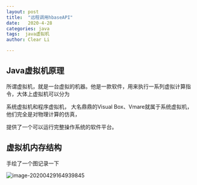 ```yaml
---
layout: post
title:  "远程调用hbaseAPI"
date:   2020-4-28
categories: java
tags:  java虚拟机
author: Clear Li

---
```




## Java虚拟机原理

所谓虚拟机，就是一台虚拟的机器。他是一款软件，用来执行一系列虚拟计算指令，大体上虚拟机可以分为

系统虚拟机和程序虚拟机， 大名鼎鼎的Visual Box、Vmare就属于系统虚拟机，他们完全是对物理计算的仿真，

提供了一个可以运行完整操作系统的软件平台。

## 虚拟机内存结构

手绘了一个图记录一下

![image-20200429164939845](../img/image-20200429164939845-1588150271406.png)